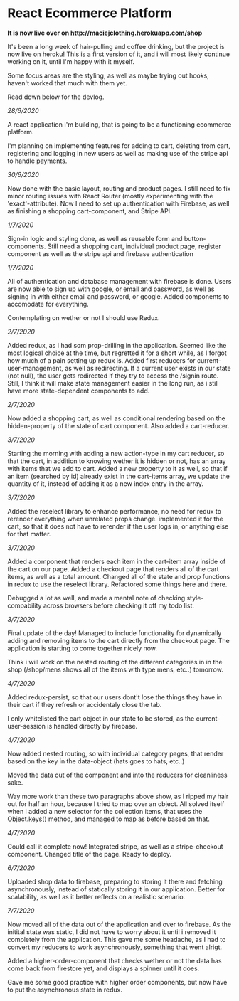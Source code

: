 <h1>React Ecommerce Platform</h1>

<b>It is now live over on http://maciejclothing.herokuapp.com/shop</b>

It's been a long week of hair-pulling and coffee drinking, but the project is now live on heroku! This is a first version of it, and i will most likely continue working on it, until I'm happy with it myself. 

Some focus areas are the styling, as well as maybe trying out hooks, haven't worked that much with them yet.

Read down below for the devlog.


<i>28/6/2020</i>

A react application I'm building, that is going to be a functioning ecommerce platform.

I'm planning on implementing features for adding to cart, deleting from cart, registering and logging in new users as well as making use of the stripe api to handle payments.

<i>30/6/2020</i>

Now done with the basic layout, routing and product pages. I still need to fix minor routing issues with React Router (mostly experimenting with the 'exact'-attribute). Now I need to set up authentication with Firebase, as well as finishing a shopping cart-component, and Stripe API.


<i>1/7/2020</i>

Sign-in logic and styling done, as well as reusable form and button-components. Still need a shopping cart, individual product page, register component as well as the stripe api and firebase authentication

<i>1/7/2020</i>

All of authentication and database management with firebase is done. Users are now able to sign up with google, or email and password, as well as signing in with either email and password, or google. Added components to accomodate for everything. 

Contemplating on wether or not I should use Redux.

<i>2/7/2020</i>

Added redux, as I had som prop-drilling in the application. Seemed like the most logical choice at the time, but regretted it for a short while, as I forgot how much of a pain setting up redux is. Added first reducers for current-user-management, as well as redirecting. If a current user exists in our state (not null), the user gets redirected if they try to access the /signin route. Still, I think it will make state management easier in the long run, as i still have more state-dependent components to add. 

<i>2/7/2020</i>

Now added a shopping cart, as well as conditional rendering based on the hidden-property of the state of cart component. Also added a cart-reducer.

<i>3/7/2020</i>

Starting the morning with adding a new action-type in my cart reducer, so that the cart, in addition to knowing wether it is hidden or not, has an array with items that we add to cart. Added a new property to it as well, so that if an item (searched by id) already exist in the cart-items array, we update the quantity of it, instead of adding it as a new index entry in the array.


<i>3/7/2020</i>

Added the reselect library to enhance performance, no need for redux to rerender everything when unrelated props change. implemented it for the cart, so that it does not have to rerender if the user logs in, or anything else for that matter. 

<i>3/7/2020</i>

Added a component that renders each item in the cart-item array inside of the cart on our page. Added a checkout page that renders all of the cart items, as well as a total amount. Changed all of the state and prop functions in redux to use the reselect library. Refactored some things here and there. 

Debugged a lot as well, and made a mental note of checking style-compability across browsers before checking it off my todo list. 


<i>3/7/2020</i>

Final update of the day! Managed to include functionality for dynamically adding and removing items to the cart directly from the checkout page. The application is starting to come together nicely now. 

Think i will work on the nested routing of the different categories in in the shop (/shop/mens shows all of the items with type mens, etc..) tomorrow.

<i>4/7/2020</i>

Added redux-persist, so that our users dont't lose the things they have in their cart if they refresh or accidentaly close the tab. 

I only whitelisted the cart object in our state to be stored, as the current-user-session is handled directly by firebase. 


<i>4/7/2020</i>

Now added nested routing, so with individual category pages, that render based on the key in the data-object (hats goes to hats, etc..)

Moved the data out of the component and into the reducers for cleanliness sake. 

Way more work than these two paragraphs above show, as I ripped my hair out for half an hour, because I tried to map over an object. All solved itself when i added a new selector for the collection items, that uses the Object.keys() method, and managed to map as before based on that.


<i>4/7/2020</i>

Could call it complete now! Integrated stripe, as well as a stripe-checkout component. Changed title of the page. Ready to deploy.

<i>6/7/2020</i>

Uploaded shop data to firebase, preparing to storing it there and fetching asynchronously, instead of statically storing it in our application. Better for scalability, as well as it better reflects on a realistic scenario. 

<i>7/7/2020</i>

Now moved all of the data out of the application and over to firebase. As the initital state was static, I did not have to worry about it until i removed it completely from the application. This gave me some headache, as I  had to convert my reducers to work asynchronously, something that went alrigt. 

Added a higher-order-component that checks wether or not the data has come back from firestore yet, and displays a spinner until it does. 

Gave me some good practice with higher order components, but now have to put the asynchronous state in redux. 

